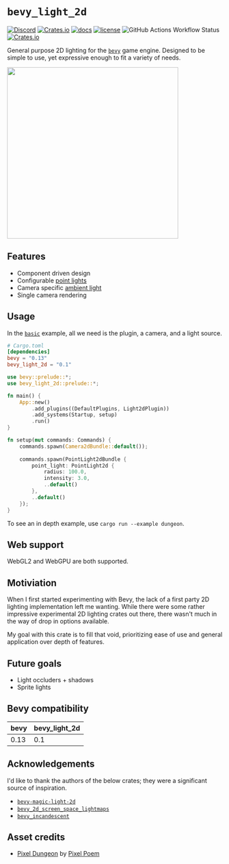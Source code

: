 # `bevy_light_2d`

[![Discord](https://img.shields.io/discord/805147867924267018?logo=discord&color=7289DA)](https://discord.gg/yZmJgXnqfv)
[![Crates.io](https://img.shields.io/crates/v/bevy_light_2d)](https://crates.io/crates/bevy_light_2d)
[![docs](https://docs.rs/bevy_light_2d/badge.svg)](https://docs.rs/bevy_light_2d/)
[![license](https://img.shields.io/badge/license-MIT-blue.svg)](https://github.com/jgayfer/bevy_light_2d/blob/master/LICENSE)
![GitHub Actions Workflow Status](https://img.shields.io/github/actions/workflow/status/jgayfer/bevy_light_2d/build.yml)
[![Crates.io](https://img.shields.io/crates/d/bevy_light_2d)](https://crates.io/crates/bevy_light_2d)

General purpose 2D lighting for the [`bevy`](https://bevyengine.org/) game engine.
Designed to be simple to use, yet expressive enough to fit a variety of needs.

<img src="https://github.com/jgayfer/bevy_light_2d/blob/main/static/dungeon.gif?raw=true" width="400">

## Features

- Component driven design
- Configurable [point lights](https://docs.rs/bevy_light_2d/0.1.0/bevy_light_2d/light/struct.PointLight2d.html)
- Camera specific [ambient light](https://docs.rs/bevy_light_2d/0.1.0/bevy_light_2d/light/struct.AmbientLight2d.html)
- Single camera rendering

## Usage

In the [`basic`](https://github.com/jgayfer/bevy_light_2d/blob/main/examples/basic.rs) example, all we need is the plugin, a camera, and a light source.

```toml
# Cargo.toml
[dependencies]
bevy = "0.13"
bevy_light_2d = "0.1"
```

```rust
use bevy::prelude::*;
use bevy_light_2d::prelude::*;

fn main() {
    App::new()
        .add_plugins((DefaultPlugins, Light2dPlugin))
        .add_systems(Startup, setup)
        .run()
}

fn setup(mut commands: Commands) {
    commands.spawn(Camera2dBundle::default());
    
    commands.spawn(PointLight2dBundle {
        point_light: PointLight2d {
            radius: 100.0,
            intensity: 3.0,
            ..default()
        },
        ..default()
    });
}
```

To see an in depth example, use `cargo run --example dungeon`.

## Web support

WebGL2 and WebGPU are both supported.

## Motiviation

When I first started experimenting with Bevy, the lack of a first party 2D
lighting implementation left me wanting. While there were some rather impressive
experimental 2D lighting crates out there, there wasn't much in the way
of drop in options available.

My goal with this crate is to fill that void, prioritizing ease of use and
general application over depth of features.

## Future goals

- Light occluders + shadows
- Sprite lights

## Bevy compatibility

| bevy | bevy_light_2d |
|------|---------------|
| 0.13 | 0.1           |

## Acknowledgements

I'd like to thank the authors of the below crates; they were a significant source of inspiration.

- [`bevy-magic-light-2d`](https://github.com/zaycev/bevy-magic-light-2d)
- [`bevy_2d_screen_space_lightmaps`](https://github.com/goto64/bevy_2d_screen_space_lightmaps)
- [`bevy_incandescent`](https://github.com/443eb9/bevy_incandescent)

## Asset credits

- [Pixel Dungeon](https://pixel-poem.itch.io/dungeon-assetpuck) by [Pixel Poem](https://pixel-poem.itch.io/)
